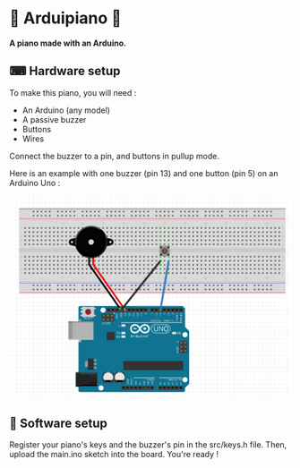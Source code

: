 # 🎹 Arduipiano 🔌

**A piano made with an Arduino.**

## ⌨ Hardware setup

To make this piano, you will need :

- An Arduino (any model)
- A passive buzzer
- Buttons
- Wires

Connect the buzzer to a pin, and buttons in pullup mode.

Here is an example with one buzzer (pin 13) and one button (pin 5) on an Arduino Uno :

![Basic setup](docs/basic-setup.png)

## 📲 Software setup

Register your piano's keys and the buzzer's pin in the src/keys.h file. Then, upload the main.ino sketch into the board. You're ready !
